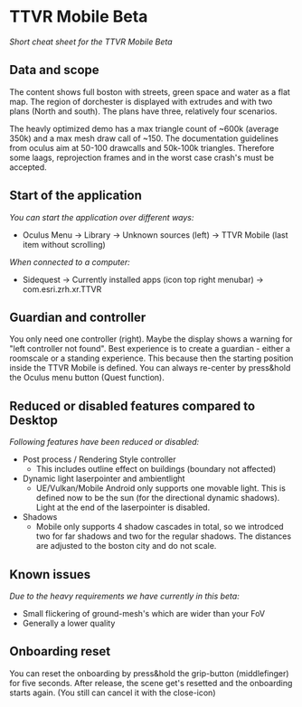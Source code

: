 # TTVR Mobile Beta

_Short cheat sheet for the TTVR Mobile Beta_

## Data and scope
The content shows full boston with streets, green space and water as a flat map. The region of dorchester is displayed with extrudes and with two plans (North and south). The plans have three, relatively four scenarios. 

The heavly optimized demo has a max triangle count of ~600k (average 350k) and a max mesh draw call of ~150. The documentation guidelines from oculus aim at 50-100 drawcalls and 50k-100k triangles. Therefore some laags, reprojection frames and in the worst case crash's must be accepted. 

## Start of the application
_You can start the application over different ways:_
* Oculus Menu -> Library -> Unknown sources (left) -> TTVR Mobile (last item without scrolling)

_When connected to a computer:_
* Sidequest -> Currently installed apps (icon top right menubar) -> com.esri.zrh.xr.TTVR


## Guardian and controller
You only need one controller (right). Maybe the display shows a warning for "left controller not found".
Best experience is to create a guardian - either a roomscale or a standing experience. This because then the starting position inside the TTVR Mobile is defined. You can always re-center by press&hold the Oculus menu button (Quest function).







## Reduced or disabled features compared to Desktop
_Following features have been reduced or disabled:_
* Post process / Rendering Style controller
  * This includes outline effect on buildings (boundary not affected)
* Dynamic light laserpointer and ambientlight
  * UE/Vulkan/Mobile Android only supports one movable light. This is defined now to be the sun (for the directional dynamic shadows). Light at the end of the laserpointer is disabled. 
* Shadows
  * Mobile only supports 4 shadow cascades in total, so we introdced two for far shadows and two for the regular shadows. The distances are adjusted to the boston city and do not scale. 



## Known issues
_Due to the heavy requirements we have currently in this beta:_
* Small flickering of ground-mesh's which are wider than your FoV
* Generally a lower quality
 

## Onboarding reset
You can reset the onboarding by press&hold the grip-button (middlefinger) for five seconds. After release, the scene get's resetted and the onboarding starts again. (You still can cancel it with the close-icon)

